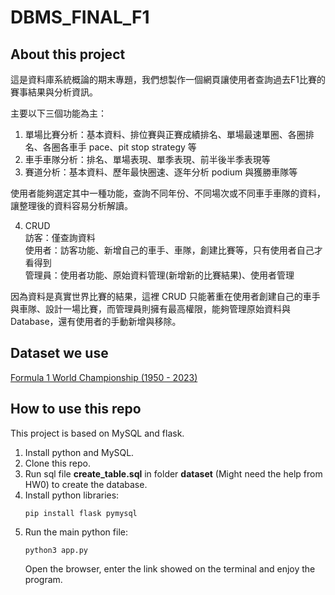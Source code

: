 # DBMS_FINAL_F1

## About this project
這是資料庫系統概論的期末專題，我們想製作一個網頁讓使用者查詢過去F1比賽的賽事結果與分析資訊。

主要以下三個功能為主：
1. 單場比賽分析：基本資料、排位賽與正賽成績排名、單場最速單圈、各圈排名、各圈各車手 pace、pit stop strategy 等
2. 車手車隊分析：排名、單場表現、單季表現、前半後半季表現等
3. 賽道分析：基本資料、歷年最快圈速、逐年分析 podium 與獲勝車隊等

使用者能夠選定其中一種功能，查詢不同年份、不同場次或不同車手車隊的資料，讓整理後的資料容易分析解讀。

4. CRUD  
訪客：僅查詢資料  
使用者：訪客功能、新增自己的車手、車隊，創建比賽等，只有使用者自己才看得到  
管理員：使用者功能、原始資料管理(新增新的比賽結果)、使用者管理

因為資料是真實世界比賽的結果，這裡 CRUD 只能著重在使用者創建自己的車手與車隊、設計一場比賽，而管理員則擁有最高權限，能夠管理原始資料與 Database，還有使用者的手動新增與移除。

## Dataset we use
[Formula 1 World Championship (1950 - 2023)](https://www.kaggle.com/datasets/rohanrao/formula-1-world-championship-1950-2020)

## How to use this repo
This project is based on MySQL and flask.  
1. Install python and MySQL.  
2. Clone this repo.
3. Run sql file **create_table.sql** in folder **dataset** (Might need the help from HW0) to create the database.
4. Install python libraries:  
    ```
    pip install flask pymysql
    ```
5. Run the main python file:
    ```
    python3 app.py
    ```
    Open the browser, enter the link showed on the terminal and enjoy the program.